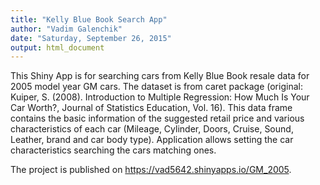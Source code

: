 ```yaml
---
title: "Kelly Blue Book Search App"
author: "Vadim Galenchik"
date: "Saturday, September 26, 2015"
output: html_document
---
```



This Shiny App is for searching cars from Kelly Blue Book resale data for 2005 model year GM cars. The dataset is from caret package (original: Kuiper, S. (2008). Introduction to Multiple Regression: How Much Is Your Car Worth?, Journal of Statistics Education, Vol. 16). This data frame contains the basic information of the suggested retail price and various characteristics of each car (Mileage, Cylinder, Doors, Cruise, Sound, Leather, brand and car body type). Application allows setting the car characteristics searching the cars matching ones. 

The project is published on  https://vad5642.shinyapps.io/GM_2005.